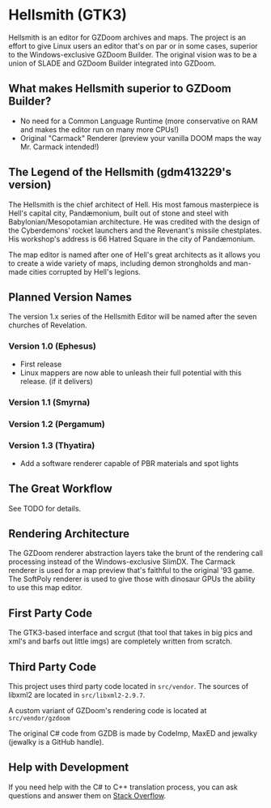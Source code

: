 # Hellsmith (GTK3)

Hellsmith is an editor for GZDoom archives and maps.  The project is an effort to give Linux users an editor that's on par or in some cases, superior to the Windows-exclusive GZDoom Builder.  The original vision was to be a union of SLADE and GZDoom Builder integrated into GZDoom.

## What makes Hellsmith superior to GZDoom Builder?

 * No need for a Common Language Runtime (more conservative on RAM and makes the editor run on many more CPUs!)
 * Original "Carmack" Renderer (preview your vanilla DOOM maps the way Mr. Carmack intended!)

## The Legend of the Hellsmith (gdm413229's version)

The Hellsmith is the chief architect of Hell.  His most famous masterpiece is Hell's capital city, Pandæmonium, built out of stone and steel with Babylonian/Mesopotamian architecture.  He was credited with the design of the Cyberdemons' rocket launchers and the Revenant's missile chestplates.  His workshop's address is 66 Hatred Square in the city of Pandæmonium.

The map editor is named after one of Hell's great architects as it allows you to create a wide variety of maps, including demon strongholds and man-made cities corrupted by Hell's legions.

## Planned Version Names

The version 1.x series of the Hellsmith Editor will be named after the seven churches of Revelation.

### Version 1.0 (Ephesus)

 * First release
 * Linux mappers are now able to unleash their full potential with this release. (if it delivers)

### Version 1.1 (Smyrna)

### Version 1.2 (Pergamum)

### Version 1.3 (Thyatira)

 * Add a software renderer capable of PBR materials and spot lights

## The Great Workflow

See TODO for details.

## Rendering Architecture

The GZDoom renderer abstraction layers take the brunt of the rendering call processing instead of the Windows-exclusive SlimDX.  The Carmack renderer is used for a map preview that's faithful to the original '93 game.  The SoftPoly renderer is used to give those with dinosaur GPUs the ability to use this map editor.

## First Party Code

The GTK3-based interface and scrgut (that tool that takes in big pics and xml's and barfs out little imgs) are completely written from scratch.

## Third Party Code

This project uses third party code located in `src/vendor`.  The sources of libxml2 are located in `src/libxml2-2.9.7`.

A custom variant of GZDoom's rendering code is located at `src/vendor/gzdoom`

The original C# code from GZDB is made by CodeImp, MaxED and jewalky (jewalky is a GitHub handle).

## Help with Development

If you need help with the C# to C++ translation process, you can ask questions and answer them on [Stack Overflow](https://stackoverflow.com).

